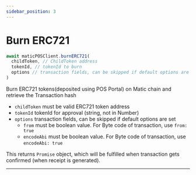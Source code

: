 ```yaml
---
sidebar_position: 3
---
```


# Burn ERC721 

```js
await maticPOSClient.burnERC721(
  childToken, // ChildToken address
  tokenId, // tokenId to burn
  options // transaction fields, can be skipped if default options are set
)
```

Burn ERC721 tokens(deposited using POS Portal) on Matic chain and retrieve the Transaction hash

- `childToken` must be valid ERC721 token address
- `tokenId` tokenId for approval (string, not in Number)
- `options` transaction fields, can be skipped if default options are set
  - `from` must be boolean value. For Byte code of transaction, use `from: true`
  - `encodeAbi` must be boolean value. For Byte code of transaction, use `encodeAbi: true`

This returns `Promise` object, which will be fulfilled when transaction gets confirmed (when receipt is generated).

---
